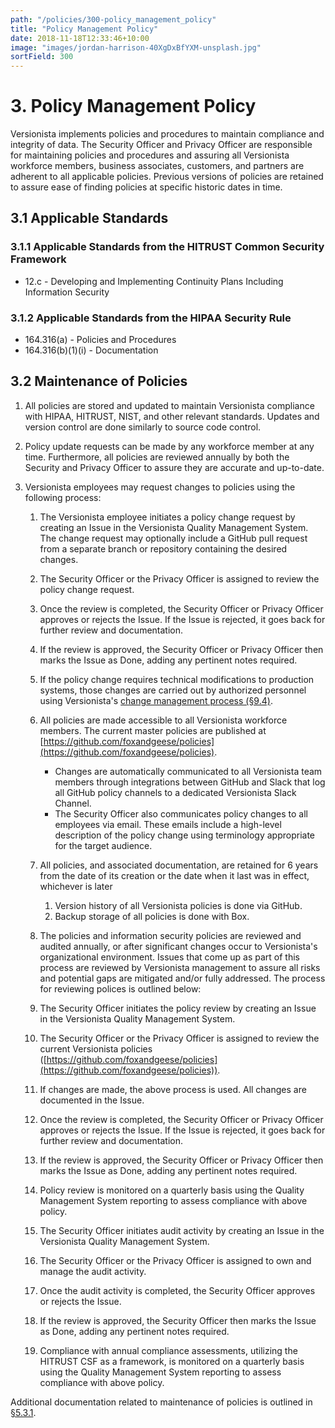 ```yaml
---
path: "/policies/300-policy_management_policy"
title: "Policy Management Policy"
date: 2018-11-18T12:33:46+10:00
image: "images/jordan-harrison-40XgDxBfYXM-unsplash.jpg"
sortField: 300
---
```


# 3. Policy Management Policy

Versionista implements policies and procedures to maintain compliance and
integrity of data. The Security Officer and Privacy Officer are responsible for
maintaining policies and procedures and assuring all Versionista workforce
members, business associates, customers, and partners are adherent to all
applicable policies. Previous versions of policies are retained to assure ease
of finding policies at specific historic dates in time.

## 3.1 Applicable Standards

### 3.1.1 Applicable Standards from the HITRUST Common Security Framework

- 12.c - Developing and Implementing Continuity Plans Including Information
  Security

### 3.1.2 Applicable Standards from the HIPAA Security Rule

- 164.316(a) - Policies and Procedures
- 164.316(b)(1)(i) - Documentation

## 3.2 Maintenance of Policies

1. All policies are stored and updated to maintain Versionista compliance with
   HIPAA, HITRUST, NIST, and other relevant standards. Updates and version
   control are done similarly to source code control.

2. Policy update requests can be made by any workforce member at any time.
   Furthermore, all policies are reviewed annually by both the Security and
   Privacy Officer to assure they are accurate and up-to-date.

3. Versionista employees may request changes to policies using the following
   process:

   1. The Versionista employee initiates a policy change request by creating an
      Issue in the Versionista Quality Management System. The change request may
      optionally include a GitHub pull request from a separate branch or
      repository containing the desired changes.

   2. The Security Officer or the Privacy Officer is assigned to review the
      policy change request.

   3. Once the review is completed, the Security Officer or Privacy Officer
      approves or rejects the Issue. If the Issue is rejected, it goes back for
      further review and documentation.

   4. If the review is approved, the Security Officer or Privacy Officer then
      marks the Issue as Done, adding any pertinent notes required.

   5. If the policy change requires technical modifications to production
      systems, those changes are carried out by authorized personnel using
      Versionista's
      [change management process (§9.4)](#9-4-changing-existing-systems).

   6. All policies are made accessible to all Versionista workforce members. The
      current master policies are published at
      [https://github.com/foxandgeese/policies](https://github.com/foxandgeese/policies).
      - Changes are automatically communicated to all Versionista team members
        through integrations between GitHub and Slack that log all GitHub policy
        channels to a dedicated Versionista Slack Channel.
      - The Security Officer also communicates policy changes to all employees
        via email. These emails include a high-level description of the policy
        change using terminology appropriate for the target audience.
   7. All policies, and associated documentation, are retained for 6 years from
      the date of its creation or the date when it last was in effect, whichever
      is later
      1. Version history of all Versionista policies is done via GitHub.
      2. Backup storage of all policies is done with Box.
   8. The policies and information security policies are reviewed and audited
      annually, or after significant changes occur to Versionista's
      organizational environment. Issues that come up as part of this process
      are reviewed by Versionista management to assure all risks and potential
      gaps are mitigated and/or fully addressed. The process for reviewing
      polices is outlined below:
   9. The Security Officer initiates the policy review by creating an Issue in
      the Versionista Quality Management System.
   10. The Security Officer or the Privacy Officer is assigned to review the
       current Versionista policies
       ([https://github.com/foxandgeese/policies](https://github.com/foxandgeese/policies)).
   11. If changes are made, the above process is used. All changes are
       documented in the Issue.
   12. Once the review is completed, the Security Officer or Privacy Officer
       approves or rejects the Issue. If the Issue is rejected, it goes back for
       further review and documentation.
   13. If the review is approved, the Security Officer or Privacy Officer then
       marks the Issue as Done, adding any pertinent notes required.
   14. Policy review is monitored on a quarterly basis using the Quality
       Management System reporting to assess compliance with above policy.
   15. The Security Officer initiates audit activity by creating an Issue in the
       Versionista Quality Management System.
   16. The Security Officer or the Privacy Officer is assigned to own and manage
       the audit activity.
   17. Once the audit activity is completed, the Security Officer approves or
       rejects the Issue.
   18. If the review is approved, the Security Officer then marks the Issue as
       Done, adding any pertinent notes required.
   19. Compliance with annual compliance assessments, utilizing the HITRUST CSF
       as a framework, is monitored on a quarterly basis using the Quality
       Management System reporting to assess compliance with above policy.

Additional documentation related to maintenance of policies is outlined in
[§5.3.1](#5-3-security-officer).
